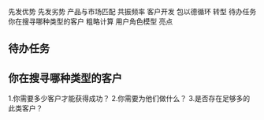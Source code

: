先发优势
先发劣势
产品与市场匹配
共振频率
客户开发
包以德循环
转型
待办任务
你在搜寻哪种类型的客户
粗略计算
用户角色模型
亮点

## 待办任务

## 你在搜寻哪种类型的客户
1.你需要多少客户才能获得成功？
2.你需要为他们做什么？
3.是否存在足够多的此类客户？


